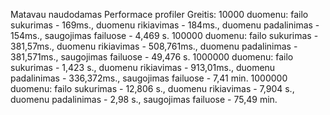 Matavau naudodamas Performace profiler
Greitis:
10000 duomenu: failo sukurimas - 169ms., duomenu rikiavimas - 184ms., duomenu padalinimas - 154ms., saugojimas failuose - 4,469 s.
100000 duomenu: failo sukurimas - 381,57ms., duomenu rikiavimas - 508,761ms., duomenu padalinimas - 381,571ms., saugojimas failuose - 49,476 s.
1000000 duomenu: failo sukurimas - 1,423 s., duomenu rikiavimas - 913,01ms., duomenu padalinimas - 336,372ms., saugojimas failuose - 7,41 min.
1000000 duomenu: failo sukurimas - 12,806 s., duomenu rikiavimas - 7,904 s., duomenu padalinimas - 2,98 s., saugojimas failuose - 75,49 min.